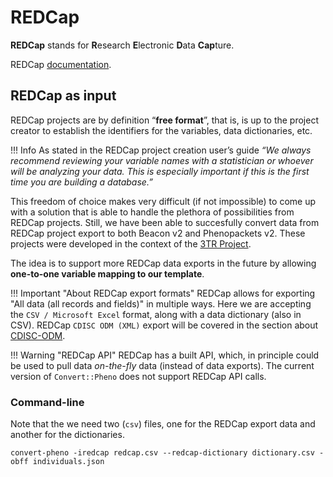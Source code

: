 # REDCap

**REDCap** stands for **R**esearch **E**lectronic **D**ata **Cap**ture.

REDCap [documentation](https://www.project-redcap.org).

## REDCap as input

REDCap projects are by definition “**free format**”, that is, is up to the project creator to establish the identifiers for the variables, data dictionaries, etc. 

!!! Info 
    As stated in the REDCap project creation user’s guide _“We always recommend reviewing your variable names with a statistician or whoever will be analyzing your data. This is especially important if this is the first time you are building a database.”_ 

This freedom of choice makes very difficult (if not impossible) to come up with a solution that is able to handle the plethora of possibilities from REDCap projects.  Still, we have been able to succesfully convert data from REDCap project export to both Beacon v2 and Phenopackets v2. These projects were developed in the context of the [3TR Project](https://3tr-imi.eu).

The idea is to support more REDCap data exports in the future by allowing **one-to-one variable mapping to our template**. 

!!! Important "About REDCap export formats"
    REDCap allows for exporting "All data (all records and fields)" in multiple ways. Here we are accepting the `CSV / Microsoft Excel` format, along with a data dictionary (also in CSV). 
    REDCap `CDISC ODM (XML)` export will be covered in the section about [CDISC-ODM](cdisc.md).

!!! Warning "REDCap API"
    REDCap has a built API, which, in principle could be used to pull data _on-the-fly_ data (instead of data exports). 
    The current version of `Convert::Pheno` does not support REDCap API calls.

### Command-line

Note that the we need two (`csv`) files, one for the REDCap export data and another for the dictionaries.

```
convert-pheno -iredcap redcap.csv --redcap-dictionary dictionary.csv -obff individuals.json
```
